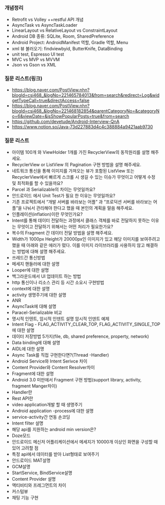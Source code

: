 ### 개념정리
- Retrofit vs Volley ++restful API 개념
- AsyncTask vs AsyncTaskLoader
- LinearLayout vs RelativeLayout vs ConstraintLayout
- Android DB 종류: SQLite, Room, SharedPreference
- Android Project: AndroidManifest 역할, Gradle 역할, Menu
- xml 뷰 불러오기: findviewbyid, ButterKnife, DataBinding
- unit test, Espresso UI test
- MVC vs MVP vs MVVM
- Json vs Gson vs XML

### 질문 리스트(링크)
- https://blog.naver.com/PostView.nhn?blogId=csi468_&logNo=221465784013&from=search&redirect=Log&widgetTypeCall=true&directAccess=false
- https://blog.naver.com/PostView.nhn?blogId=csi468_&logNo=221468182854&parentCategoryNo=&categoryNo=6&viewDate=&isShowPopularPosts=true&from=search
- https://github.com/devetude/Android-Interview-QnA
- https://www.notion.so/Java-73d227883d4c4c388884a9421aab9730


### 질문 리스트
- 아이템 100개 와 ViewHolder 1개를 가진 RecyclerView의 동작원리를 설명 해주세요.
- RecyclerView or ListView 의 Pagination 구현 방법을 설명 해주세요.
- 네트워크 통신을 통해 이미지를 가져오는 뷰가 포함된 ListView 또는 RecyclerView에서 빠르게 스크롤 시 생길 수 있는 이슈가 무엇이고 어떻게 수정 및 최적화를 할 수 있을까요?
- Parcel 과 Serializable의 차이는 무엇일까요?
- 안드로이드 에서 Unit Test가 필요 한 이유는 무엇일까요?
- 기존 프로젝트에서 “개발 서버를 바라보는 어플” 과 “프로덕션 서버를 바라보는 어플”을 나눠서 관리해야 한다고 했을 때 본인의 계획을 말씀 해주세요.
- 인플레이션(inflation)이란 무엇인가요?
- Intent를 통해 데이터 전달하는 과정에서 클래스 객체를 바로 전달하지 못하는 이유는 무엇이고 전달하기 위해서는 어떤 처리가 필요한가요?
- 복수의 Fragment 간 데이터 전달 방법을 설명 해주세요.
- Width가 1000px Height가 20000px인 이미지가 있고 해당 이미지를 보여주려고 했을 때 아래와 같은 에러가 떴다. 이를 이미지 라이브러리를 사용하지 않고 해결하는 방법에 대해 설명 해주세요.
- 쓰레드간 통신방법
- 메세지 핸들러에 대한 설명
- Looper에 대한 설명
- 백그라운드에서 UI 업데이트 하는 방법
- http 통신이나 리소스 관리 등 시간 소요시 구현방법
- context에 대한 설명
- activity 생명주기에 대한 설명 
- ANR
- AsyncTask에 대해 설명
- Paracel-Serializable 비교
- 명시적 인텐트, 암시적 인덴트 설명 암시적 인덴트 예제
- Intent Flag - FLAG_ACTIVITY_CLEAR_TOP, FLAG_ACTIVITY_SINGLE_TOP에 대한 설명
- 데이터 저장방법 5가지(file, db, shared preference, property, network)
- Data binding에 대해 설명
- AIDL에 대한 설명
- Async Task를 직접 구현한다면?(Thread -Handler)
- Android Service와 Intent Serivce 차이
- Content Provider와 Content Resolver차이
- Fragment에 대한 설명
- Android 3.0 미만에서 Fragment 구현 방법(support library, activity, fragment Manger차이)
- Handler란
- Rest API란
- video application개발 할 때 생명주기
- Android application -process에 대한 설명
- service-activity간 연동 손코딩
- Intent filter 설명
- 해당 api를 지원하는 android min version은?
- Doze모드
- 안드로이드 메신저 어플리케이션에서 메세지가 10000개 이상인 화면을 구성할 때 있어 고려할 점
- 특정 api에서 데이터를 받아 List형태로 보여주기 
- 안드로이드 MAT설명
- GCM설명
- StartService, BindService설명
- Content Provider 설명
- 액티비티와 프레그먼트의 차이
- 커스텀뷰
- 채팅 기능 구현
